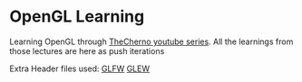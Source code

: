 # OpenGL Learning 
 Learning OpenGL through [TheCherno youtube series](https://www.youtube.com/watch?v=W3gAzLwfIP0&list=PLlrATfBNZ98foTJPJ_Ev03o2oq3-GGOS2&index=1). All the learnings from those lectures are here as push iterations
 
Extra Header files used:
[GLFW](https://www.glfw.org/download.html)
[GLEW](https://glew.sourceforge.net/)
